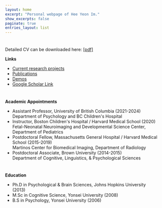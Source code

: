 ```yaml
---
layout: home
excerpt: "Personal webpage of Hee Yeon Im."
show_excerpts: false
paginate: true
entries_layout: list
---
```


#

Detailed CV can be downloaded here: [[pdf]](/HeeYeon_Im_CV_2021_March.pdf)<br/>

__Links__<br/>
* [Current research projects](https://heeyeon-im.github.io/projects/)<br/>
* [Publications](https://heeyeon-im.github.io/publications/)<br/>
* [Demos](https://heeyeon-im.github.io/demo/)<br/>
* [Google Scholar Link](https://scholar.google.com/citations?user=Zq3Z-ioAAAAJ&hl=en)


#

__Academic Appointments__<br/>
* Assistant Professor, University of British Columbia (2021-2024)<br/>
    Department of Psychology and BC Children's Hospital<br/>
* Instructor, Boston Children's Hospital / Harvard Medical School (2020)<br/>
    Fetal-Neonatal Neuroimaging and Developmental Science Center, Department of Pediatrics<br/>
* Postdoctoral Fellow, Massachusetts General Hospital / Harvard Medical School (2015-2019)<br/>
    Martinos Center for Biomedical Imaging, Department of Radiology<br/>
* Postdoctoral Associate, Brown University (2014-2015)<br/>
    Department of Cognitive, Linguistics, & Psychological Sciences<br/>	          

#

__Education__<br/>
* Ph.D in Psychological & Brain Sciences, Johns Hopkins University (2013)<br/>
* M.Sc in Cognitive Science, Yonsei University (2008)<br/>
* B.S in Psychology, Yonsei University (2006)<br/>

